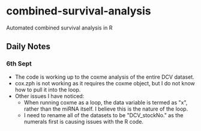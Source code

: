 # combined-survival-analysis
Automated combined survival analysis in R

## Daily Notes
### 6th Sept
- The code is working up to the coxme analysis of the entire DCV dataset.
- cox.zph is not working as it requires the coxme object, but I do not know how to pull it into the loop.
- Other issues I have noticed:
  - When running coxme as a loop, the data variable is termed as "x", rather than the miRNA itself. I believe this is the nature      of the loop. 
  - I need to rename all of the datasets to be "DCV_stockNo." as the numerals first is causing issues with the R code. 
